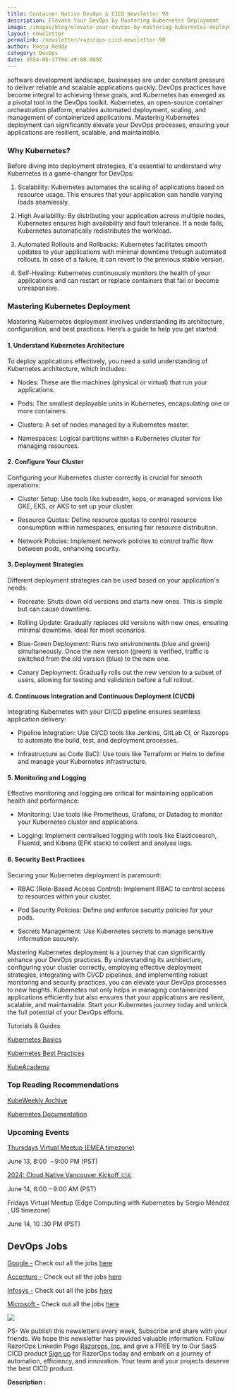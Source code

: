 ```yaml
---
title: Container Native DevOps & CICD Newsletter 90
description: Elevate Your DevOps by Mastering Kubernetes Deployment
image: /images/blog/elevate-your-devops-by-mastering-kubernetes-deployment.gif
layout: newsletter
permalink: /newsletter/razorops-cicd-newsletter-90
author: Pooja Reddy
category: DevOps
date: 2024-06-17T06:49:00.000Z
---
```

software development landscape, businesses are under constant pressure to deliver reliable and scalable applications quickly. DevOps practices have become integral to achieving these goals, and Kubernetes has emerged as a pivotal tool in the DevOps toolkit. Kubernetes, an open-source container orchestration platform, enables automated deployment, scaling, and management of containerized applications. Mastering Kubernetes deployment can significantly elevate your DevOps processes, ensuring your applications are resilient, scalable, and maintainable.

### Why Kubernetes?

Before diving into deployment strategies, it's essential to understand why Kubernetes is a game-changer for DevOps:

1.  Scalability: Kubernetes automates the scaling of applications based on resource usage. This ensures that your application can handle varying loads seamlessly.
    
2.  High Availability: By distributing your application across multiple nodes, Kubernetes ensures high availability and fault tolerance. If a node fails, Kubernetes automatically redistributes the workload.
    
3.  Automated Rollouts and Rollbacks: Kubernetes facilitates smooth updates to your applications with minimal downtime through automated rollouts. In case of a failure, it can revert to the previous stable version.
    
4.  Self-Healing: Kubernetes continuously monitors the health of your applications and can restart or replace containers that fail or become unresponsive.
    

### Mastering Kubernetes Deployment

Mastering Kubernetes deployment involves understanding its architecture, configuration, and best practices. Here’s a guide to help you get started:

#### 1. Understand Kubernetes Architecture

To deploy applications effectively, you need a solid understanding of Kubernetes architecture, which includes:

-   Nodes: These are the machines (physical or virtual) that run your applications.
    
-   Pods: The smallest deployable units in Kubernetes, encapsulating one or more containers.
    
-   Clusters: A set of nodes managed by a Kubernetes master.
    
-   Namespaces: Logical partitions within a Kubernetes cluster for managing resources.
    

#### 2. Configure Your Cluster

Configuring your Kubernetes cluster correctly is crucial for smooth operations:

-   Cluster Setup: Use tools like kubeadm, kops, or managed services like GKE, EKS, or AKS to set up your cluster.
    
-   Resource Quotas: Define resource quotas to control resource consumption within namespaces, ensuring fair resource distribution.
    
-   Network Policies: Implement network policies to control traffic flow between pods, enhancing security.
    

#### 3. Deployment Strategies

Different deployment strategies can be used based on your application's needs:

-   Recreate: Shuts down old versions and starts new ones. This is simple but can cause downtime.
    
-   Rolling Update: Gradually replaces old versions with new ones, ensuring minimal downtime. Ideal for most scenarios.
    
-   Blue-Green Deployment: Runs two environments (blue and green) simultaneously. Once the new version (green) is verified, traffic is switched from the old version (blue) to the new one.
    
-   Canary Deployment: Gradually rolls out the new version to a subset of users, allowing for testing and validation before a full rollout.
    

#### 4. Continuous Integration and Continuous Deployment (CI/CD)

Integrating Kubernetes with your CI/CD pipeline ensures seamless application delivery:

-   Pipeline Integration: Use CI/CD tools like Jenkins, GitLab CI, or Razorops to automate the build, test, and deployment processes.
    
-   Infrastructure as Code (IaC): Use tools like Terraform or Helm to define and manage your Kubernetes infrastructure.
    

#### 5. Monitoring and Logging

Effective monitoring and logging are critical for maintaining application health and performance:

-   Monitoring: Use tools like Prometheus, Grafana, or Datadog to monitor your Kubernetes cluster and applications.
    
-   Logging: Implement centralised logging with tools like Elasticsearch, Fluentd, and Kibana (EFK stack) to collect and analyse logs.
    

#### 6. Security Best Practices

Securing your Kubernetes deployment is paramount:

-   RBAC (Role-Based Access Control): Implement RBAC to control access to resources within your cluster.
    
-   Pod Security Policies: Define and enforce security policies for your pods.
    
-   Secrets Management: Use Kubernetes secrets to manage sensitive information securely.
    

  

Mastering Kubernetes deployment is a journey that can significantly enhance your DevOps practices. By understanding its architecture, configuring your cluster correctly, employing effective deployment strategies, integrating with CI/CD pipelines, and implementing robust monitoring and security practices, you can elevate your DevOps processes to new heights. Kubernetes not only helps in managing containerized applications efficiently but also ensures that your applications are resilient, scalable, and maintainable. Start your Kubernetes journey today and unlock the full potential of your DevOps efforts.

  

Tutorials & Guides

[Kubernetes Basics](https://kubernetes.io/docs/tutorials/kubernetes-basics/)

[Kubernetes Best Practices](https://kubernetesbestpractices.com/)

[KubeAcademy](https://kube.academy/)

### Top Reading Recommendations

[KubeWeekly Archive](https://www.cncf.io/kubeweekly/)

[Kubernetes Documentation](https://kubernetes.io/docs/home/)

### Upcoming Events

[Thursdays Virtual Meetup (EMEA timezone)](https://community.cncf.io/events/details/cncf-kubernetes-virtual-book-club-presents-thursdays-virtual-meetup-emea-timezone-2024-06-13/)

June 13, 8:00   – 9:00 PM (PST)

[2024: Cloud Native Vancouver Kickoff 🇨🇦](https://community.cncf.io/events/details/cncf-vancouver-presents-2024-cloud-native-vancouver-kickoff/)

June 14, 6:00  – 9:00 AM (PST)

Fridays Virtual Meetup (Edge Computing with Kubernetes by Sergio Méndez , US timezone)

June 14, 10 :30 PM (PST)

## DevOps Jobs

[Google -](https://www.linkedin.com/company/google/?lipi=urn%3Ali%3Apage%3Ad_flagship3_pulse_read%3BtLwZGVtSREOray97oBEZIA%3D%3D) Check out all the jobs [here](https://www.linkedin.com/jobs/search/?currentJobId=3396168535&f_C=1441&keywords=devops&refresh=true&lipi=urn%3Ali%3Apage%3Ad_flagship3_pulse_read%3BtLwZGVtSREOray97oBEZIA%3D%3D)

[Accenture -](https://www.linkedin.com/company/accenture/?lipi=urn%3Ali%3Apage%3Ad_flagship3_pulse_read%3BtLwZGVtSREOray97oBEZIA%3D%3D) Check out all the jobs [here](https://www.linkedin.com/jobs/search/?currentJobId=3422755785&f_C=1033&keywords=devops&refresh=true&lipi=urn%3Ali%3Apage%3Ad_flagship3_pulse_read%3BtLwZGVtSREOray97oBEZIA%3D%3D)

[Infosys -](https://www.linkedin.com/company/infosys/?lipi=urn%3Ali%3Apage%3Ad_flagship3_pulse_read%3BtLwZGVtSREOray97oBEZIA%3D%3D) Check out all the jobs [here](https://www.linkedin.com/jobs/search/?currentJobId=3418464712&f_C=1283&keywords=devops%20engineer&refresh=true&lipi=urn%3Ali%3Apage%3Ad_flagship3_pulse_read%3BtLwZGVtSREOray97oBEZIA%3D%3D)

[Microsoft -](https://www.linkedin.com/company/microsoft/?lipi=urn%3Ali%3Apage%3Ad_flagship3_pulse_read%3BtLwZGVtSREOray97oBEZIA%3D%3D) Check out all the jobs [here](https://www.linkedin.com/jobs/search/?currentJobId=3414477236&f_C=1035&keywords=devops&refresh=true&lipi=urn%3Ali%3Apage%3Ad_flagship3_pulse_read%3BtLwZGVtSREOray97oBEZIA%3D%3D)

![](https://lh7-us.googleusercontent.com/docsz/AD_4nXcbFElOb7qLtqE_Y0nO2bn2MESvTIZ9VhdxfBYDSDAErv4v1aOuPB7sNgK5Ud89LepTIy4BVY5eSjAMggRwB0RnYgT0R1sw6Ak3sZ2dKZt1jc5FwiGbTQViDpLuEel9UIFnMFllhgztyfPGgIHc2rzrLUSq?key=DolJBsYn1X8zMHIyAnLicQ)

PS- We publish this newsletters every week, Subscribe and share with your friends. We hope this newsletter has provided valuable information. Follow RazorOps Linkedin Page [Razorops, Inc.](https://www.linkedin.com/company/razorops/) and give a FREE try to Our SaaS CICD product [Sign up](https://dashboard.razorops.com/users/sign_up) for RazorOps today and embark on a journey of automation, efficiency, and innovation. Your team and your projects deserve the best CICD product.

**Description :** 
